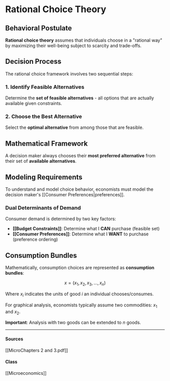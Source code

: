# Rational Choice Theory

## Behavioral Postulate
**Rational choice theory** assumes that individuals choose in a "rational way" by maximizing their well-being subject to scarcity and trade-offs.

## Decision Process
The rational choice framework involves two sequential steps:

### 1. Identify Feasible Alternatives
Determine the **set of feasible alternatives** - all options that are actually available given constraints.

### 2. Choose the Best Alternative
Select the **optimal alternative** from among those that are feasible.

## Mathematical Framework
A decision maker always chooses their **most preferred alternative** from their set of **available alternatives**.

## Modeling Requirements
To understand and model choice behavior, economists must model the decision maker's [[Consumer Preferences|preferences]].

### Dual Determinants of Demand
Consumer demand is determined by two key factors:
- **[[Budget Constraints]]**: Determine what I **CAN** purchase (feasible set)
- **[[Consumer Preferences]]**: Determine what I **WANT** to purchase (preference ordering)

## Consumption Bundles
Mathematically, consumption choices are represented as **consumption bundles**:

$$x = (x_1, x_2, x_3, \ldots, x_n)$$

Where $x_i$ indicates the units of good $i$ an individual chooses/consumes.

For graphical analysis, economists typically assume two commodities: $x_1$ and $x_2$.

**Important**: Analysis with two goods can be extended to $n$ goods.

---
#### Sources
[[MicroChapters 2 and 3.pdf]]
#### Class
[[Microeconomics]]